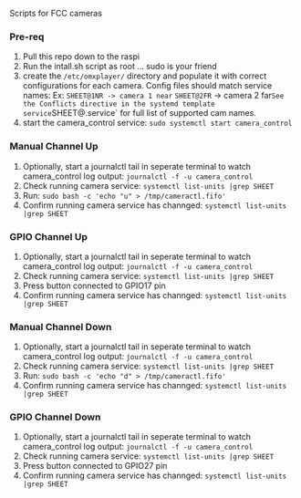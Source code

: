 Scripts for FCC cameras


### Pre-req

1. Pull this repo down to the raspi
2. Run the intall.sh script as root ... sudo is your friend
3. create the `/etc/omxplayer/` directory and populate it with correct configurations for each camera.  Config files should match service names:
Ex: `SHEET@1NR -> camera 1 near`  `SHEET@2FR` -> camera 2 far` See the Conflicts directive in the systemd template service `SHEET@.service` for full list of supported cam names.
4. start the camera_control service: `sudo systemctl start camera_control`

### Manual Channel Up
1. Optionally, start a journalctl tail in seperate terminal to watch camera_control log output: `journalctl -f -u camera_control`
2. Check running camera service: `systemctl list-units |grep SHEET`
3. Run: `sudo bash -c 'echo "u" > /tmp/cameractl.fifo'`
4. Confirm running camera service has channged: `systemctl list-units |grep SHEET`

### GPIO Channel Up
1. Optionally, start a journalctl tail in seperate terminal to watch camera_control log output: `journalctl -f -u camera_control`
2. Check running camera service: `systemctl list-units |grep SHEET`
3. Press button connected to GPIO17 pin
4. Confirm running camera service has channged: `systemctl list-units |grep SHEET`

### Manual Channel Down
1. Optionally, start a journalctl tail in seperate terminal to watch camera_control log output: `journalctl -f -u camera_control`
2. Check running camera service: `systemctl list-units |grep SHEET`
3. Run: `sudo bash -c 'echo "d" > /tmp/cameractl.fifo'`
4. Confirm running camera service has channged: `systemctl list-units |grep SHEET`

### GPIO Channel Down
1. Optionally, start a journalctl tail in seperate terminal to watch camera_control log output: `journalctl -f -u camera_control`
2. Check running camera service: `systemctl list-units |grep SHEET`
3. Press button connected to GPIO27 pin
4. Confirm running camera service has channged: `systemctl list-units |grep SHEET`


